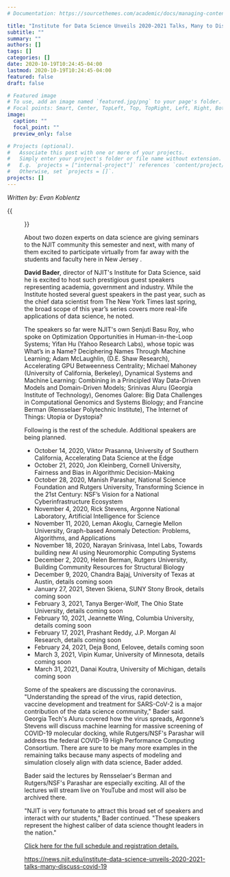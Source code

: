 ```yaml
---
# Documentation: https://sourcethemes.com/academic/docs/managing-content/

title: "Institute for Data Science Unveils 2020-2021 Talks, Many to Discuss COVID-19"
subtitle: ""
summary: ""
authors: []
tags: []
categories: []
date: 2020-10-19T10:24:45-04:00
lastmod: 2020-10-19T10:24:45-04:00
featured: false
draft: false

# Featured image
# To use, add an image named `featured.jpg/png` to your page's folder.
# Focal points: Smart, Center, TopLeft, Top, TopRight, Left, Right, BottomLeft, Bottom, BottomRight.
image:
  caption: ""
  focal_point: ""
  preview_only: false

# Projects (optional).
#   Associate this post with one or more of your projects.
#   Simply enter your project's folder or file name without extension.
#   E.g. `projects = ["internal-project"]` references `content/project/deep-learning/index.md`.
#   Otherwise, set `projects = []`.
projects: []
---
```


*Written by: Evan Koblentz*

{{<figure src="NJIT-IDS.jpg" caption="Institute for Data Science will host many more talks than last year">}}

About two dozen experts on data science are giving seminars to the NJIT community this semester and next, with many of them excited to participate virtually from far away with the students and faculty here in New Jersey .

**David Bader**, director of NJIT's Institute for Data Science, said he is excited to host such prestigious guest speakers representing academia, government and industry. While the Institute hosted several guest speakers in the past year, such as the chief data scientist from The New York Times last spring, the broad scope of this year’s series covers more real-life applications of data science, he noted.

The speakers so far were NJIT's own Senjuti Basu Roy, who spoke on Optimization Opportunities in Human-in-the-Loop Systems; Yifan Hu (Yahoo Research Labs), whose topic was What’s in a Name? Deciphering Names Through Machine Learning; Adam McLaughlin, (D.E. Shaw Research), Accelerating GPU Betweenness Centrality; Michael Mahoney (University of California, Berkeley), Dynamical Systems and Machine Learning: Combining in a Principled Way Data-Driven Models and Domain-Driven Models; Srinivas Aluru (Georgia Institute of Technology), Genomes Galore: Big Data Challenges in Computational Genomics and Systems Biology; and Francine Berman (Rensselaer Polytechnic Institute), The Internet of Things: Utopia or Dystopia?

Following is the rest of the schedule. Additional speakers are being planned.

* October 14, 2020, Viktor Prasanna, University of Southern California, Accelerating Data Science at the Edge
* October 21, 2020, Jon Kleinberg, Cornell University, Fairness and Bias in Algorithmic Decision-Making
* October 28, 2020, Manish Parashar, National Science Foundation and Rutgers University, Transforming Science in the 21st Century: NSF’s Vision for a National Cyberinfrastructure Ecosystem
* November 4, 2020, Rick Stevens, Argonne National Laboratory, Artificial Intelligence for Science 
* November 11, 2020, Leman Akoglu, Carnegie Mellon University, Graph-based Anomaly Detection: Problems, Algorithms, and Applications
* November 18, 2020, Narayan Srinivasa, Intel Labs, Towards building new AI using Neuromorphic Computing Systems​
* December 2, 2020, Helen Berman, Rutgers University, Building Community Resources for Structural Biology
* December 9, 2020, Chandra Bajaj, University of Texas at Austin, details coming soon
* January 27, 2021, Steven Skiena, SUNY Stony Brook, details coming soon
* February 3, 2021, Tanya Berger-Wolf, The Ohio State University, details coming soon
* February 10, 2021, Jeannette Wing, Columbia University, details coming soon
* February 17, 2021, Prashant Reddy, J.P. Morgan AI Research, details coming soon
* February 24, 2021, Deja Bond, Eelovee, details coming soon
* March 3, 2021, Vipin Kumar, University of Minnesota, details coming soon
* March 31, 2021, Danai Koutra, University of Michigan, details coming soon

Some of the speakers are discussing the coronavirus. "Understanding the spread of the virus, rapid detection, vaccine development and treatment for SARS-CoV-2 is a major contribution of the data science community," Bader said. Georgia Tech's Aluru covered how the virus spreads, Argonne’s Stevens will discuss machine learning for massive screening of COVID-19 molecular docking, while Rutgers/NSF's Parashar will address the federal COVID-19 High Performance Computing Consortium. There are sure to be many more examples in the remaining talks because many aspects of modeling and simulation closely align with data science, Bader added.

Bader said the lectures by Rensselaer's Berman and Rutgers/NSF's Parashar are especially exciting. All of the lectures will stream live on YouTube and most will also be archived there.

"NJIT is very fortunate to attract this broad set of speakers and interact with our students," Bader continued. "These speakers represent the highest caliber of data science thought leaders in the nation."

[Click here for the full schedule and registration details.](https://datascience.njit.edu/events-0)

https://news.njit.edu/institute-data-science-unveils-2020-2021-talks-many-discuss-covid-19

